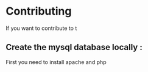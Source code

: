 # Contributing
If you want to contribute to t
## Create the mysql database locally :

First you need to install apache and php 
